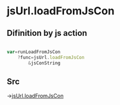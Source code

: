 # jsUrl.loadFromJsCon

## Difinition by js action

```js.js

var=runLoadFromJsCon
	?func=jsUrl.loadFromJsCon
		&jsConString
```

## Src

->[jsUrl.loadFromJsCon](https://github.com/puutaro/CommandClick/blob/master/app/src/main/java/com/puutaro/commandclick/fragment_lib/terminal_fragment/js_interface/JsUrl.kt#L161)


